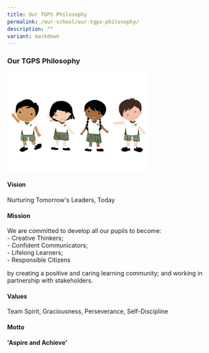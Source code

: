 ```yaml
---
title: Our TGPS Philosophy
permalink: /our-school/our-tgps-philosophy/
description: ""
variant: markdown
---
```

### **Our TGPS Philosophy**
<img src="/images/NoMask_TGPS%20Mascots_031221.png" style="width:65%">

#### **Vision**
Nurturing Tomorrow's Leaders, Today

#### **Mission**
We are committed to develop all our pupils&nbsp;to become:<br>
\- Creative Thinkers;<br>
\- Confident Communicators;<br>
\- Lifelong Learners;<br>
\- Responsible Citizens

by creating a positive and caring learning community; and working in partnership with stakeholders.

#### **Values**
Team Spirit, Graciousness, Perseverance, Self-Discipline

#### **Motto**
**'Aspire and Achieve'**